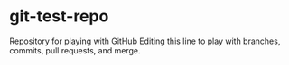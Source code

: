 # git-test-repo
Repository for playing with GitHub
Editing this line to play with branches, commits, pull requests, and merge.
